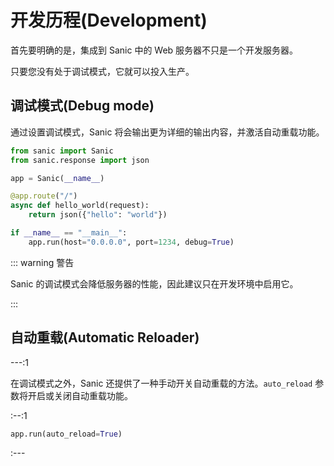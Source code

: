 # 开发历程(Development)

首先要明确的是，集成到 Sanic 中的 Web 服务器不只是一个开发服务器。

只要您没有处于调试模式，它就可以投入生产。

## 调试模式(Debug mode)

通过设置调试模式，Sanic 将会输出更为详细的输出内容，并激活自动重载功能。

```python
from sanic import Sanic
from sanic.response import json

app = Sanic(__name__)

@app.route("/")
async def hello_world(request):
    return json({"hello": "world"})

if __name__ == "__main__":
    app.run(host="0.0.0.0", port=1234, debug=True)
```

::: warning 警告

Sanic 的调试模式会降低服务器的性能，因此建议只在开发环境中启用它。

:::

## 自动重载(Automatic Reloader)

---:1

在调试模式之外，Sanic 还提供了一种手动开关自动重载的方法。`auto_reload` 参数将开启或关闭自动重载功能。

:--:1

```python
app.run(auto_reload=True)
```

:---
